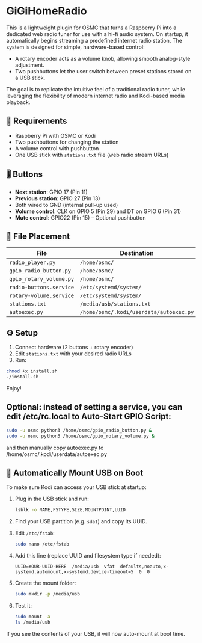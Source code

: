 # GiGiHomeRadio

This is a lightweight plugin for OSMC that turns a Raspberry Pi into a dedicated web radio tuner for use with a hi-fi audio system. On startup, it automatically begins streaming a predefined internet radio station.
The system is designed for simple, hardware-based control:
- A rotary encoder acts as a volume knob, allowing smooth analog-style adjustment.
- Two pushbuttons let the user switch between preset stations stored on a USB stick.

The goal is to replicate the intuitive feel of a traditional radio tuner, while leveraging the flexibility of modern internet radio and Kodi-based media playback.

## 🧩 Requirements

- Raspberry Pi with OSMC or Kodi
- Two pushbuttons for changing the station
- A volume control with pushbutton
- One USB stick with `stations.txt` file (web radio stream URLs)

## 🎚 Buttons

- **Next station**: GPIO 17 (Pin 11)
- **Previous station**: GPIO 27 (Pin 13)
- Both wired to GND (internal pull-up used)
- **Volume control**: CLK on GPIO 5 (Pin 29) and DT on GPIO 6 (Pin 31)
- **Mute control**: GPIO22 (Pin 15) – Optional pushbutton
  
## 📂 File Placement

| File                    | Destination                              |
|-------------------------|------------------------------------------|
| `radio_player.py`       | `/home/osmc/`                            |
| `gpio_radio_button.py`  | `/home/osmc/`                            |
| `gpio_rotary_volume.py` | `/home/osmc/`                            |
| `radio-buttons.service` | `/etc/systemd/system/`                   |
| `rotary-volume.service` | `/etc/systemd/system/`                   |
| `stations.txt`          | `/media/usb/stations.txt`                |
| `autoexec.py`           | `/home/osmc/.kodi/userdata/autoexec.py`  |

## ⚙️ Setup


1. Connect hardware (2 buttons + rotary encoder)
2. Edit `stations.txt` with your desired radio URLs
3. Run:

```bash
chmod +x install.sh
./install.sh
```

Enjoy!


## Optional: instead of setting a service, you can edit /etc/rc.local to Auto-Start GPIO Script:

```bash
sudo -u osmc python3 /home/osmc/gpio_radio_button.py &
sudo -u osmc python3 /home/osmc/gpio_rotary_volume.py &
```

and then manually copy autoexec.py to /home/osmc/.kodi/userdata/autoexec.py


## 📁 Automatically Mount USB on Boot

To make sure Kodi can access your USB stick at startup:

1. Plug in the USB stick and run:

   ```bash
   lsblk -o NAME,FSTYPE,SIZE,MOUNTPOINT,UUID
   ```

2. Find your USB partition (e.g. `sda1`) and copy its UUID.

3. Edit `/etc/fstab`:

   ```bash
   sudo nano /etc/fstab
   ```

4. Add this line (replace UUID and filesystem type if needed):

   ```
   UUID=YOUR-UUID-HERE  /media/usb  vfat  defaults,noauto,x-systemd.automount,x-systemd.device-timeout=5  0  0
   ```

5. Create the mount folder:

   ```bash
   sudo mkdir -p /media/usb
   ```

6. Test it:

   ```bash
   sudo mount -a
   ls /media/usb
   ```

If you see the contents of your USB, it will now auto-mount at boot time.

